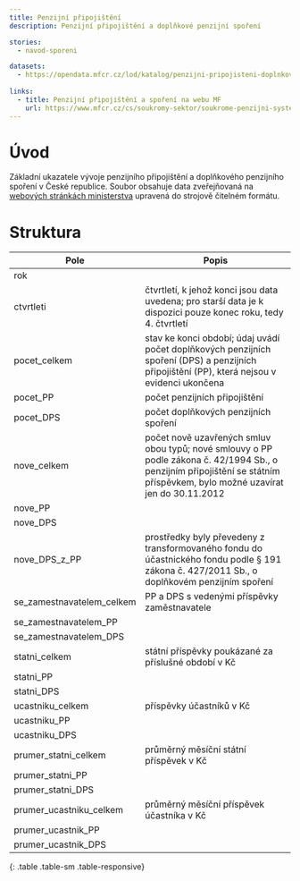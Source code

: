 ```yaml
---
title: Penzijní připojištění
description: Penzijní připojištění a doplňkové penzijní spoření

stories:
  - navod-sporeni

datasets:
  - https://opendata.mfcr.cz/lod/katalog/penzijni-pripojisteni-doplnkove-penzijni-sporeni
  
links:
  - title: Penzijní připojištění a spoření na webu MF
    url: https://www.mfcr.cz/cs/soukromy-sektor/soukrome-penzijni-systemy/iii-pilir-doplnkove-penzijni-sporeni-a-p/vyvoj-penzijniho-pripojisteni
---
```


# Úvod

Základní ukazatele vývoje penzijního připojištění a doplňkového penzijního spoření v České republice. Soubor obsahuje data zveřejňovaná na [webových stránkách ministerstva](https://www.mfcr.cz/cs/soukromy-sektor/soukrome-penzijni-systemy/iii-pilir-doplnkove-penzijni-sporeni-a-p/vyvoj-penzijniho-pripojisteni) upravená do strojově čitelném formátu.

# Struktura

| Pole                      | Popis                                                                                                                                                                       |
|---------------------------|-----------------------------------------------------------------------------------------------------------------------------------------------------------------------------|
| rok                       |                                                                                                                                                                             |
| ctvrtleti                 | čtvrtletí, k jehož konci jsou data uvedena; pro starší data je k dispozici pouze konec roku, tedy 4. čtvrtletí                                                              |
| pocet_celkem              | stav ke konci období; údaj uvádí počet doplňkových penzijních spoření (DPS) a penzijních připojištění (PP), která nejsou v evidenci ukončena                                |
| pocet_PP                  | počet penzijních připojištění                                                                                                                                               |
| pocet_DPS                 | počet doplňkových penzijních spoření                                                                                                                                        |
| nove_celkem               | počet nově uzavřených smluv obou typů; nové smlouvy o PP podle zákona č. 42/1994 Sb., o penzijním připojištění se státním příspěvkem, bylo možné uzavírat jen do 30.11.2012 |
| nove_PP                   |                                                                                                                                                                             |
| nove_DPS                  |                                                                                                                                                                             |
| nove_DPS_z_PP             | prostředky byly převedeny z transformovaného fondu do účastnického fondu podle § 191 zákona č. 427/2011 Sb., o doplňkovém penzijním spoření                                 |
| se_zamestnavatelem_celkem | PP a DPS s vedenými příspěvky zaměstnavatele                                                                                                                                |
| se_zamestnavatelem_PP     |                                                                                                                                                                             |
| se_zamestnavatelem_DPS    |                                                                                                                                                                             |
| statni_celkem             | státní příspěvky poukázané za příslušné období v Kč                                                                                                                         |
| statni_PP                 |                                                                                                                                                                             |
| statni_DPS                |                                                                                                                                                                             |
| ucastniku_celkem          | příspěvky účastníků v Kč                                                                                                                                                    |
| ucastniku_PP              |                                                                                                                                                                             |
| ucastniku_DPS             |                                                                                                                                                                             |
| prumer_statni_celkem      | průměrný měsíční státní příspěvek v Kč                                                                                                                                      |
| prumer_statni_PP          |                                                                                                                                                                             |
| prumer_statni_DPS         |                                                                                                                                                                             |
| prumer_ucastniku_celkem   | průměrný měsíční příspěvek účastníka v Kč                                                                                                                                   |
| prumer_ucastnik_PP        |                                                                                                                                                                             |
| prumer_ucastnik_DPS       |                                                                                                                                                                             |
{: .table .table-sm .table-responsive}